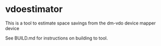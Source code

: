 # vdoestimator

This is a tool to estimate space savings from the dm-vdo device mapper
device

See BUILD.md for instructions on building to tool.

